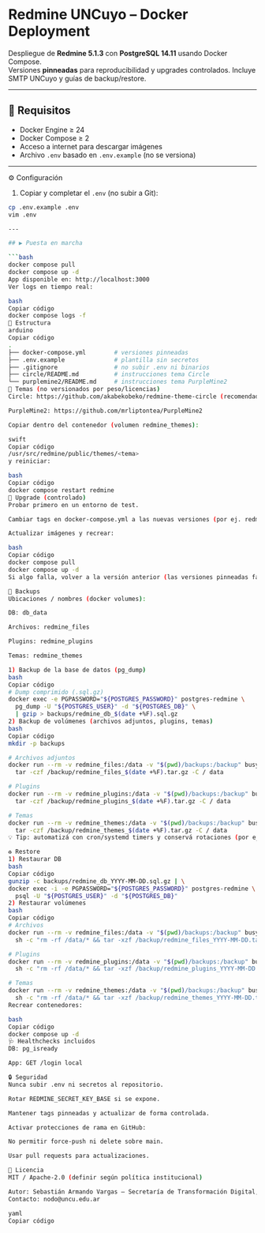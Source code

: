 # Redmine UNCuyo – Docker Deployment

Despliegue de **Redmine 5.1.3** con **PostgreSQL 14.11** usando Docker Compose.  
Versiones **pinneadas** para reproducibilidad y upgrades controlados. Incluye SMTP UNCuyo y guías de backup/restore.

---

## 🧩 Requisitos
- Docker Engine ≥ 24
- Docker Compose ≥ 2
- Acceso a internet para descargar imágenes
- Archivo `.env` basado en `.env.example` (no se versiona)

---
 ⚙️ Configuración

1) Copiar y completar el `.env` (no subir a Git):
```bash
cp .env.example .env
vim .env

---

## ▶️ Puesta en marcha

```bash
docker compose pull
docker compose up -d
App disponible en: http://localhost:3000
Ver logs en tiempo real:

bash
Copiar código
docker compose logs -f
🧱 Estructura
arduino
Copiar código
.
├── docker-compose.yml        # versiones pinneadas
├── .env.example              # plantilla sin secretos
├── .gitignore                # no subir .env ni binarios
├── circle/README.md          # instrucciones tema Circle
└── purplemine2/README.md     # instrucciones tema PurpleMine2
🎨 Temas (no versionados por peso/licencias)
Circle: https://github.com/akabekobeko/redmine-theme-circle (recomendado v2.2.4)

PurpleMine2: https://github.com/mrliptontea/PurpleMine2

Copiar dentro del contenedor (volumen redmine_themes):

swift
Copiar código
/usr/src/redmine/public/themes/<tema>
y reiniciar:

bash
Copiar código
docker compose restart redmine
🔁 Upgrade (controlado)
Probar primero en un entorno de test.

Cambiar tags en docker-compose.yml a las nuevas versiones (por ej. redmine:5.1.4-alpine).

Actualizar imágenes y recrear:

bash
Copiar código
docker compose pull
docker compose up -d
Si algo falla, volver a la versión anterior (las versiones pinneadas facilitan rollback).

💾 Backups
Ubicaciones / nombres (docker volumes):

DB: db_data

Archivos: redmine_files

Plugins: redmine_plugins

Temas: redmine_themes

1) Backup de la base de datos (pg_dump)
bash
Copiar código
# Dump comprimido (.sql.gz)
docker exec -e PGPASSWORD="${POSTGRES_PASSWORD}" postgres-redmine \
  pg_dump -U "${POSTGRES_USER}" -d "${POSTGRES_DB}" \
  | gzip > backups/redmine_db_$(date +%F).sql.gz
2) Backup de volúmenes (archivos adjuntos, plugins, temas)
bash
Copiar código
mkdir -p backups

# Archivos adjuntos
docker run --rm -v redmine_files:/data -v "$(pwd)/backups:/backup" busybox \
  tar -czf /backup/redmine_files_$(date +%F).tar.gz -C / data

# Plugins
docker run --rm -v redmine_plugins:/data -v "$(pwd)/backups:/backup" busybox \
  tar -czf /backup/redmine_plugins_$(date +%F).tar.gz -C / data

# Temas
docker run --rm -v redmine_themes:/data -v "$(pwd)/backups:/backup" busybox \
  tar -czf /backup/redmine_themes_$(date +%F).tar.gz -C / data
💡 Tip: automatizá con cron/systemd timers y conservá rotaciones (por ejemplo, 7 diarios + 4 semanales).

♻️ Restore
1) Restaurar DB
bash
Copiar código
gunzip -c backups/redmine_db_YYYY-MM-DD.sql.gz | \
docker exec -i -e PGPASSWORD="${POSTGRES_PASSWORD}" postgres-redmine \
  psql -U "${POSTGRES_USER}" -d "${POSTGRES_DB}"
2) Restaurar volúmenes
bash
Copiar código
# Archivos
docker run --rm -v redmine_files:/data -v "$(pwd)/backups:/backup" busybox \
  sh -c "rm -rf /data/* && tar -xzf /backup/redmine_files_YYYY-MM-DD.tar.gz -C /"

# Plugins
docker run --rm -v redmine_plugins:/data -v "$(pwd)/backups:/backup" busybox \
  sh -c "rm -rf /data/* && tar -xzf /backup/redmine_plugins_YYYY-MM-DD.tar.gz -C /"

# Temas
docker run --rm -v redmine_themes:/data -v "$(pwd)/backups:/backup" busybox \
  sh -c "rm -rf /data/* && tar -xzf /backup/redmine_themes_YYYY-MM-DD.tar.gz -C /"
Recrear contenedores:

bash
Copiar código
docker compose up -d
🩺 Healthchecks incluidos
DB: pg_isready

App: GET /login local

🔒 Seguridad
Nunca subir .env ni secretos al repositorio.

Rotar REDMINE_SECRET_KEY_BASE si se expone.

Mantener tags pinneadas y actualizar de forma controlada.

Activar protecciones de rama en GitHub:

No permitir force-push ni delete sobre main.

Usar pull requests para actualizaciones.

📄 Licencia
MIT / Apache-2.0 (definir según política institucional)

Autor: Sebastián Armando Vargas – Secretaría de Transformación Digital, UNCuyo
Contacto: nodo@uncu.edu.ar

yaml
Copiar código



